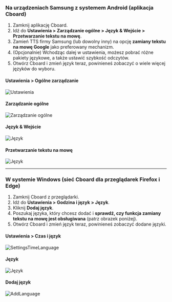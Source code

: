 ### Na urządzeniach Samsung z systemem Android (aplikacja Cboard)

1. Zamknij aplikację Cboard.
2. Idź do **Ustawienia > Zarządzanie ogólne > Język & Wejście > Przetwarzanie tekstu na mowę**.
3. Zamień TTS firmy Samsung (lub dowolny inny) na opcję **zamiany tekstu na mowę Google** jako preferowany mechanizm.
4. (Opcjonalnie) Wchodząc dalej w ustawienia, możesz pobrać różne pakiety językowe, a także ustawić szybkość odczytów.
5. Otwórz Cboard i zmień język teraz, powinieneś zobaczyć o wiele więcej języków do wyboru.

#### Ustawienia > Ogólne zarządzanie

![Ustawienia](/images/moreLanguages/samsung_switch_tts_01.png "Ustawienia")

#### Zarządzanie ogólne

![Zarządzanie ogólne](/images/moreLanguages/samsung_switch_tts_02.png "Zarządzanie ogólne")

#### Język & Wejście

![Język](/images/moreLanguages/samsung_switch_tts_03.png "Język")

#### Przetwarzanie tekstu na mowę

![Język](/images/moreLanguages/samsung_switch_tts_04.png "Przetwarzanie tekstu na mowę")

---

### W systemie Windows (sieć Cboard dla przeglądarek Firefox i Edge)

1. Zamknij Cboard z przeglądarki.
2. Idź do **Ustawienia > Godzina i język > Język**.
3. Kliknij **Dodaj język**.
4. Poszukaj języka, który chcesz dodać i **sprawdź, czy funkcja zamiany tekstu na mowę jest obsługiwana** (patrz obrazek poniżej).
5. Otwórz Cboard i zmień język teraz, powinieneś zobaczyć dodane języki.

#### Ustawienia > Czas i język

![SettingsTimeLanguage](/images/moreLanguages/windows_add_tts_01.png "Ustawienia> Czas i język")

#### Język

![Język](/images/moreLanguages/windows_add_tts_02.png "Język")

#### Dodaj język

![AddLanguage](/images/moreLanguages/windows_add_tts_03.png "Dodaj język")
